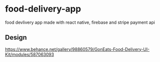 # food-delivery-app
food devlivery app made with react native, firebase and stripe payment api


## Design

https://www.behance.net/gallery/98860579/GonEats-Food-Delivery-UI-Kit/modules/587063093
